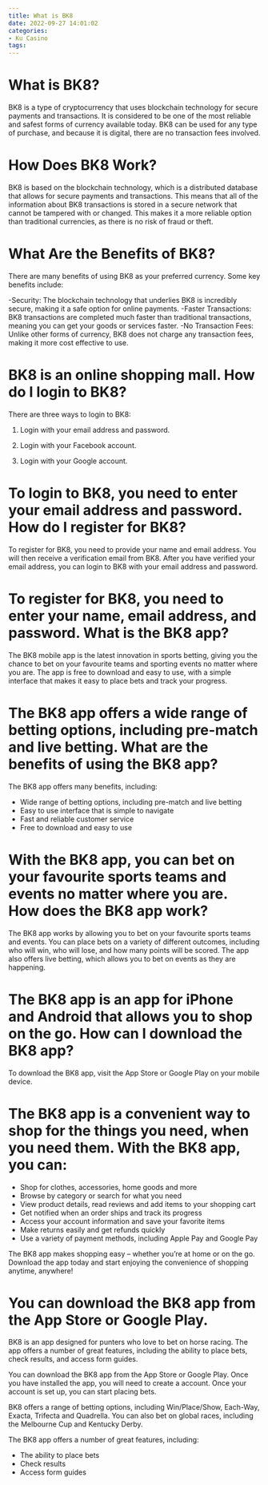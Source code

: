 ```yaml
---
title: What is BK8
date: 2022-09-27 14:01:02
categories:
- Ku Casino
tags:
---
```



#  What is BK8?

BK8 is a type of cryptocurrency that uses blockchain technology for secure payments and transactions. It is considered to be one of the most reliable and safest forms of currency available today. BK8 can be used for any type of purchase, and because it is digital, there are no transaction fees involved.

# How Does BK8 Work?

BK8 is based on the blockchain technology, which is a distributed database that allows for secure payments and transactions. This means that all of the information about BK8 transactions is stored in a secure network that cannot be tampered with or changed. This makes it a more reliable option than traditional currencies, as there is no risk of fraud or theft.

# What Are the Benefits of BK8?

There are many benefits of using BK8 as your preferred currency. Some key benefits include:

-Security: The blockchain technology that underlies BK8 is incredibly secure, making it a safe option for online payments.
-Faster Transactions: BK8 transactions are completed much faster than traditional transactions, meaning you can get your goods or services faster.
-No Transaction Fees: Unlike other forms of currency, BK8 does not charge any transaction fees, making it more cost effective to use.

# BK8 is an online shopping mall. How do I login to BK8?

There are three ways to login to BK8:

1. Login with your email address and password.

2. Login with your Facebook account.

3. Login with your Google account.

# To login to BK8, you need to enter your email address and password. How do I register for BK8?

To register for BK8, you need to provide your name and email address. You will then receive a verification email from BK8. After you have verified your email address, you can login to BK8 with your email address and password.

# To register for BK8, you need to enter your name, email address, and password. What is the BK8 app?

The BK8 mobile app is the latest innovation in sports betting, giving you the chance to bet on your favourite teams and sporting events no matter where you are. The app is free to download and easy to use, with a simple interface that makes it easy to place bets and track your progress.

# The BK8 app offers a wide range of betting options, including pre-match and live betting. What are the benefits of using the BK8 app?

The BK8 app offers many benefits, including:

- Wide range of betting options, including pre-match and live betting
- Easy to use interface that is simple to navigate
- Fast and reliable customer service
- Free to download and easy to use

# With the BK8 app, you can bet on your favourite sports teams and events no matter where you are. How does the BK8 app work?

The BK8 app works by allowing you to bet on your favourite sports teams and events. You can place bets on a variety of different outcomes, including who will win, who will lose, and how many points will be scored. The app also offers live betting, which allows you to bet on events as they are happening.

# The BK8 app is an app for iPhone and Android that allows you to shop on the go. How can I download the BK8 app?

To download the BK8 app, visit the App Store or Google Play on your mobile device.

# The BK8 app is a convenient way to shop for the things you need, when you need them. With the BK8 app, you can:

- Shop for clothes, accessories, home goods and more
- Browse by category or search for what you need
- View product details, read reviews and add items to your shopping cart
- Get notified when an order ships and track its progress
- Access your account information and save your favorite items
- Make returns easily and get refunds quickly
- Use a variety of payment methods, including Apple Pay and Google Pay

The BK8 app makes shopping easy – whether you’re at home or on the go. Download the app today and start enjoying the convenience of shopping anytime, anywhere!

# You can download the BK8 app from the App Store or Google Play.

BK8 is an app designed for punters who love to bet on horse racing. The app offers a number of great features, including the ability to place bets, check results, and access form guides.

You can download the BK8 app from the App Store or Google Play. Once you have installed the app, you will need to create a account. Once your account is set up, you can start placing bets.

BK8 offers a range of betting options, including Win/Place/Show, Each-Way, Exacta, Trifecta and Quadrella. You can also bet on global races, including the Melbourne Cup and Kentucky Derby.

The BK8 app offers a number of great features, including:

- The ability to place bets
- Check results
- Access form guides